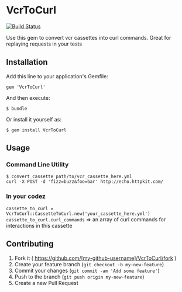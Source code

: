 # VcrToCurl
[![Build Status](https://travis-ci.org/yanismydj/vcr_to_curl.svg?branch=master)](https://travis-ci.org/yanismydj/vcr_to_curl)

Use this gem to convert vcr cassettes into curl commands.  Great for replaying requests in your tests

## Installation

Add this line to your application's Gemfile:

    gem 'VcrToCurl'

And then execute:

    $ bundle

Or install it yourself as:

    $ gem install VcrToCurl

## Usage

### Command Line Utility
```
$ convert_cassette path/to/vcr_cassette_here.yml
curl -X POST -d 'fizz=buzz&foo=bar' http://echo.httpkit.com/
```

### In your codez
`cassette_to_curl = VcrToCurl::CassetteToCurl.new('your_cassette_here.yml')`
`cassette_to_curl.curl_commands` => an array of curl commands for interactions in this cassette

## Contributing

1. Fork it ( https://github.com/[my-github-username]/VcrToCurl/fork )
2. Create your feature branch (`git checkout -b my-new-feature`)
3. Commit your changes (`git commit -am 'Add some feature'`)
4. Push to the branch (`git push origin my-new-feature`)
5. Create a new Pull Request
